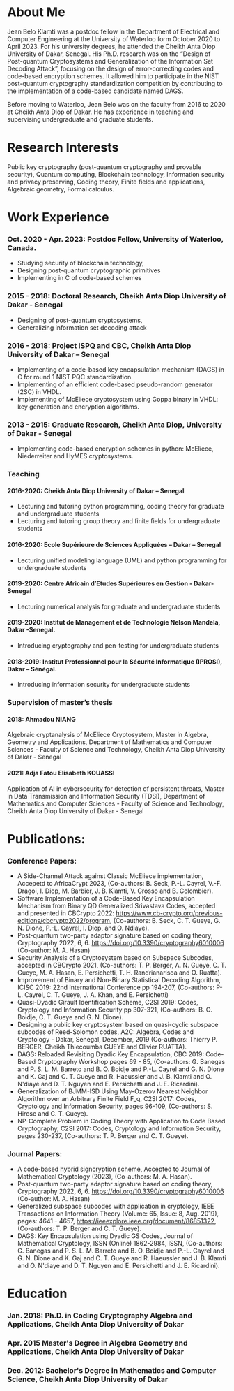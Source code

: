 # About Me 

Jean Belo Klamti was a postdoc fellow in the Department of Electrical and Computer Engineering at the University of Waterloo form October 2020 to April 2023. For his university degrees, he attended the Cheikh Anta Diop University of Dakar, Senegal. His Ph.D. research was on the “Design of Post-quantum Cryptosystems and Generalization of the Information Set Decoding Attack”, focusing on the design of error-correcting codes and code-based encryption schemes. It allowed him to participate in the NIST post-quantum cryptography standardization competition by contributing to the implementation of a code-based candidate named DAGS. 

Before moving to Waterloo, Jean Belo was on the faculty from 2016 to 2020 at Cheikh Anta Diop of Dakar. He has experience in teaching and supervising undergraduate and graduate students.

# Research Interests

Public key cryptography (post-quantum cryptography and provable security), Quantum computing, Blockchain technology, Information security and privacy preserving, Coding theory, Finite fields and applications, Algebraic geometry, Formal calculus.

# Work Experience

### Oct. 2020 - Apr. 2023: Postdoc Fellow, University of Waterloo, Canada.
-	Studying security of blockchain technology, 
-	Designing post-quantum cryptographic primitives 
-	Implementing in C of code-based schemes
### 2015 - 2018: Doctoral Research, Cheikh Anta Diop University of Dakar - Senegal
- Designing of post-quantum cryptosystems, 
- Generalizing information set decoding attack 
### 2016 - 2018: Project ISPQ and CBC, Cheikh Anta Diop University of Dakar – Senegal
-	Implementing of a code-based key encapsulation mechanism (DAGS) in C for round 1 NIST PQC standardization.
-	Implementing of an efficient code-based pseudo-random generator (2SC) in VHDL.
-	Implementing of McEliece cryptosystem using Goppa binary in VHDL: key generation and encryption algorithms.
### 2013 - 2015: Graduate Research, Cheikh Anta Diop, University of Dakar - Senegal
-	Implementing code-based encryption schemes in python: McEliece, Niederreiter and HyMES cryptosystems.
### Teaching
#### 2016-2020: Cheikh Anta Diop University of Dakar – Senegal
- Lecturing and tutoring python programming, coding theory for graduate and undergraduate students
- Lecturing and tutoring group theory and finite fields for undergraduate students
#### 2016-2020: Ecole Supérieure de Sciences Appliquées – Dakar – Senegal
- Lecturing unified modeling language (UML) and python programming for undergraduate students 
#### 2019-2020: Centre Africain d’Etudes Supérieures en Gestion - Dakar-Senegal
- Lecturing numerical analysis for graduate and undergraduate students
#### 2019-2020: Institut de Management et de Technologie Nelson Mandela, Dakar -Senegal.
- Introducing cryptography and pen-testing for undergraduate students
#### 2018-2019: Institut Professionnel pour la Sécurité Informatique (IPROSI), Dakar – Sénégal.
- Introducing information security for undergraduate students
### Supervision of master’s thesis
#### 2018: Ahmadou NIANG 

Algebraic cryptanalysis of McEliece Cryptosystem, Master in Algebra, Geometry and Applications, Department of Mathematics and Computer Sciences - Faculty of Science and Technology, Cheikh Anta Diop University of Dakar - Senegal

#### 2021: Adja Fatou Elisabeth KOUASSI 

Application of AI in cybersecurity for detection of persistent threats, Master in Data Transmission and Information Security (TDSI), Department of Mathematics and Computer Sciences - Faculty of Science and Technology, Cheikh Anta Diop University of Dakar - Senegal 

# Publications:

### Conference Papers:
-  A Side-Channel Attack against Classic McEliece implementation, Accepetd to AfricaCrypt 2023, (Co-authors: B. Seck, P.-L. Cayrel, V.-F. Dragoi, I. Diop, M. Barbier, J. B. Klamti, V. Grosso and B. Colombier).
-	Software Implementation of a Code-Based Key Encapsulation Mechanism from Binary QD Generalized Srivastava Codes, accepted and presented in CBCrypto 2022: https://www.cb-crypto.org/previous-editions/cbcrypto2022/program, (Co-authors: B. Seck, C. T. Gueye, G. N. Dione, P.-L. Cayrel, I. Diop, and O. Ndiaye).
-	Post-quantum two-party adaptor signature based on coding theory, Cryptography 2022, 6, 6. https://doi.org/10.3390/cryptography6010006 (Co-author: M. A. Hasan)
-	Security Analysis of a Cryptosystem based on Subspace Subcodes, accepted in CBCrypto 2021, (Co-authors: T. P. Berger, A. N. Gueye, C. T. Gueye, M. A. Hasan, E. Persichetti, T. H. Randrianarisoa and O. Ruatta).
-	Improvement of Binary and Non-Binary Statistical Decoding Algorithm, ICISC 2019: 22nd International Conference pp 194-207, (Co-authors: P-L. Cayrel, C. T. Gueye, J. A. Khan, and E. Persichetti)
-	Quasi-Dyadic Girault Identification Scheme, C2SI 2019: Codes, Cryptology and Information Security pp 307-321, (Co-authors: B. O. Boidje, C. T. Gueye and G. N. Dione).
-	Designing a public key cryptosystem based on quasi-cyclic subspace subcodes of Reed-Solomon codes, A2C: Algebra, Codes and Cryptology - Dakar, Senegal, December, 2019 (Co-authors: Thierry P. BERGER, Cheikh Thiecoumba GUEYE and Olivier RUATTA).
-	DAGS: Reloaded Revisiting Dyadic Key Encapsulation, CBC 2019: Code-Based Cryptography Workshop pages 69 - 85, (Co-authors: G. Banegas and P. S. L. M. Barreto and B. O. Boidje and P.-L. Cayrel and G. N. Dione and K. Gaj and C. T. Gueye and R. Haeussler and J. B. Klamti and O. N'diaye and D. T. Nguyen and E. Persichetti and J. E. Ricardini).
-	Generalization of BJMM-ISD Using May-Ozerov Nearest Neighbor Algorithm over an Arbitrary Finite Field F_q, C2SI 2017: Codes, Cryptology and Information Security, pages 96-109, (Co-authors: S. Hirose and C. T. Gueye).
-	NP-Complete Problem in Coding Theory with Application to Code Based Cryptography, C2SI 2017: Codes, Cryptology and Information Security, pages 230-237, (Co-authors: T. P. Berger and C. T. Gueye).

### Journal Papers:

- A code-based hybrid signcryption scheme, Accepted to Journal of Mathematical Cryptology (2023), (Co-authors: M. A. Hasan).
- Post-quantum two-party adaptor signature based on coding theory, Cryptography 2022, 6, 6. https://doi.org/10.3390/cryptography6010006 (Co-author: M. A. Hasan)
- Generalized subspace subcodes with application in cryptology, IEEE Transactions on Information Theory (Volume: 65, Issue: 8, Aug. 2019), pages: 4641 - 4657, https://ieeexplore.ieee.org/document/86851322, (Co-authors: T. P. Berger and C. T. Gueye).
- DAGS: Key Encapsulation using Dyadic GS Codes, Journal of Mathematical Cryptology, ISSN (Online) 1862-2984, ISSN, (Co-authors: G. Banegas and P. S. L. M. Barreto and B. O. Boidje and P.-L. Cayrel and G. N. Dione and K. Gaj and C. T. Gueye and R. Haeussler and J. B. Klamti and O. N'diaye and D. T. Nguyen and E. Persichetti and J. E. Ricardini).

# Education

### Jan. 2018: Ph.D. in Coding Cryptography Algebra and Applications, Cheikh Anta Diop University of Dakar

### Apr. 2015 Master's Degree in Algebra Geometry and Applications, Cheikh Anta Diop University of Dakar

### Dec. 2012: Bachelor's Degree in Mathematics and Computer Science,  Cheikh Anta Diop University of Dakar


